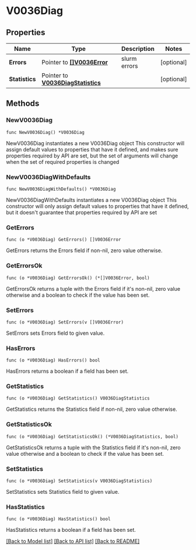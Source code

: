# V0036Diag

## Properties

Name | Type | Description | Notes
------------ | ------------- | ------------- | -------------
**Errors** | Pointer to [**[]V0036Error**](V0036Error.md) | slurm errors | [optional] 
**Statistics** | Pointer to [**V0036DiagStatistics**](V0036DiagStatistics.md) |  | [optional] 

## Methods

### NewV0036Diag

`func NewV0036Diag() *V0036Diag`

NewV0036Diag instantiates a new V0036Diag object
This constructor will assign default values to properties that have it defined,
and makes sure properties required by API are set, but the set of arguments
will change when the set of required properties is changed

### NewV0036DiagWithDefaults

`func NewV0036DiagWithDefaults() *V0036Diag`

NewV0036DiagWithDefaults instantiates a new V0036Diag object
This constructor will only assign default values to properties that have it defined,
but it doesn't guarantee that properties required by API are set

### GetErrors

`func (o *V0036Diag) GetErrors() []V0036Error`

GetErrors returns the Errors field if non-nil, zero value otherwise.

### GetErrorsOk

`func (o *V0036Diag) GetErrorsOk() (*[]V0036Error, bool)`

GetErrorsOk returns a tuple with the Errors field if it's non-nil, zero value otherwise
and a boolean to check if the value has been set.

### SetErrors

`func (o *V0036Diag) SetErrors(v []V0036Error)`

SetErrors sets Errors field to given value.

### HasErrors

`func (o *V0036Diag) HasErrors() bool`

HasErrors returns a boolean if a field has been set.

### GetStatistics

`func (o *V0036Diag) GetStatistics() V0036DiagStatistics`

GetStatistics returns the Statistics field if non-nil, zero value otherwise.

### GetStatisticsOk

`func (o *V0036Diag) GetStatisticsOk() (*V0036DiagStatistics, bool)`

GetStatisticsOk returns a tuple with the Statistics field if it's non-nil, zero value otherwise
and a boolean to check if the value has been set.

### SetStatistics

`func (o *V0036Diag) SetStatistics(v V0036DiagStatistics)`

SetStatistics sets Statistics field to given value.

### HasStatistics

`func (o *V0036Diag) HasStatistics() bool`

HasStatistics returns a boolean if a field has been set.


[[Back to Model list]](../README.md#documentation-for-models) [[Back to API list]](../README.md#documentation-for-api-endpoints) [[Back to README]](../README.md)


